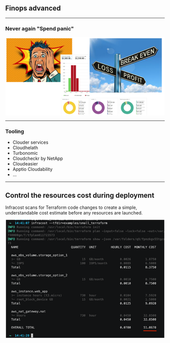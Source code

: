 ## Finops advanced


----

### Never again "Spend panic"
![panic](img/panic.png)


----

### Tooling

- Clouder services
- Cloudhelath
- Turbonomic
- Cloudcheckr by NetApp
- Cloudeasier
- Apptio Cloudability
- ...
	

----

## Control the resources cost during deployment
Infracost scans for Terraform code changes to create a simple, understandable cost estimate before any resources are launched.

![panic](img/infracost.png)

